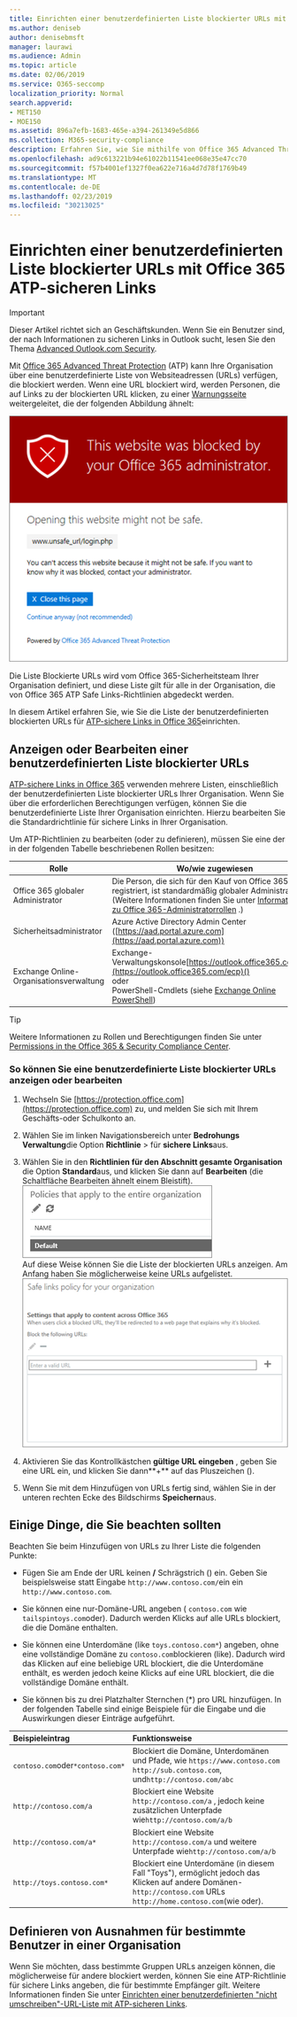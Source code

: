 ```yaml
---
title: Einrichten einer benutzerdefinierten Liste blockierter URLs mit Office 365 ATP-sicheren Links
ms.author: deniseb
author: denisebmsft
manager: laurawi
ms.audience: Admin
ms.topic: article
ms.date: 02/06/2019
ms.service: O365-seccomp
localization_priority: Normal
search.appverid:
- MET150
- MOE150
ms.assetid: 896a7efb-1683-465e-a394-261349e5d866
ms.collection: M365-security-compliance
description: Erfahren Sie, wie Sie mithilfe von Office 365 Advanced Threat Protection eine Liste blockierter URLs für Ihre Organisation einrichten. Die blockierten URLs gelten für e-Mail-Nachrichten und Office-Dokumente gemäß ihren Richtlinien für ATP Safe Links.
ms.openlocfilehash: ad9c613221b94e61022b11541ee068e35e47cc70
ms.sourcegitcommit: f57b4001ef1327f0ea622e716a4d7d78f1769b49
ms.translationtype: MT
ms.contentlocale: de-DE
ms.lasthandoff: 02/23/2019
ms.locfileid: "30213025"
---
```

# <a name="set-up-a-custom-blocked-urls-list-using-office-365-atp-safe-links"></a>Einrichten einer benutzerdefinierten Liste blockierter URLs mit Office 365 ATP-sicheren Links

> [!IMPORTANT]
> Dieser Artikel richtet sich an Geschäftskunden. Wenn Sie ein Benutzer sind, der nach Informationen zu sicheren Links in Outlook sucht, lesen Sie den Thema [Advanced Outlook.com Security](https://support.office.com/article/advanced-outlook-com-security-for-office-365-subscribers-882d2243-eab9-4545-a58a-b36fee4a46e2).

Mit [Office 365 Advanced Threat Protection](office-365-atp.md) (ATP) kann Ihre Organisation über eine benutzerdefinierte Liste von Websiteadressen (URLs) verfügen, die blockiert werden. Wenn eine URL blockiert wird, werden Personen, die auf Links zu der blockierten URL klicken, zu einer [Warnungsseite](atp-safe-links-warning-pages.md) weitergeleitet, die der folgenden Abbildung ähnelt: 
  
![Diese Website ist blockiert](media/6b4bda2d-a1e6-419e-8b10-588e83c3af3f.png)
  
Die Liste Blockierte URLs wird vom Office 365-Sicherheitsteam Ihrer Organisation definiert, und diese Liste gilt für alle in der Organisation, die von Office 365 ATP Safe Links-Richtlinien abgedeckt werden. 
  
In diesem Artikel erfahren Sie, wie Sie die Liste der benutzerdefinierten blockierten URLs für [ATP-sichere Links in Office 365](atp-safe-links.md)einrichten.
  
## <a name="view-or-edit-a-custom-list-of-blocked-urls"></a>Anzeigen oder Bearbeiten einer benutzerdefinierten Liste blockierter URLs

[ATP-sichere Links in Office 365](atp-safe-links.md) verwenden mehrere Listen, einschließlich der benutzerdefinierten Liste blockierter URLs Ihrer Organisation. Wenn Sie über die erforderlichen Berechtigungen verfügen, können Sie die benutzerdefinierte Liste Ihrer Organisation einrichten. Hierzu bearbeiten Sie die Standardrichtlinie für sichere Links in Ihrer Organisation.

Um ATP-Richtlinien zu bearbeiten (oder zu definieren), müssen Sie eine der in der folgenden Tabelle beschriebenen Rollen besitzen: 

|Rolle  |Wo/wie zugewiesen  |
|---------|---------|
|Office 365 globaler Administrator |Die Person, die sich für den Kauf von Office 365 registriert, ist standardmäßig globaler Administrator. (Weitere Informationen finden Sie unter [Informationen zu Office 365-Administratorrollen](https://docs.microsoft.com/office365/admin/add-users/about-admin-roles) .)         |
|Sicherheitsadministrator |Azure Active Directory Admin Center ([https://aad.portal.azure.com](https://aad.portal.azure.com))|
|Exchange Online-Organisationsverwaltung |Exchange-Verwaltungskonsole[https://outlook.office365.com/ecp](https://outlook.office365.com/ecp)() <br>oder <br>  PowerShell-Cmdlets (siehe [Exchange Online PowerShell](https://docs.microsoft.com/powershell/exchange/exchange-online/exchange-online-powershell?view=exchange-ps)) |

> [!TIP]
> Weitere Informationen zu Rollen und Berechtigungen finden Sie unter [Permissions in the Office 365 &amp; Security Compliance Center](permissions-in-the-security-and-compliance-center.md).

### <a name="to-view-or-edit-a-custom-blocked-urls-list"></a>So können Sie eine benutzerdefinierte Liste blockierter URLs anzeigen oder bearbeiten
  
1. Wechseln Sie [https://protection.office.com](https://protection.office.com) zu, und melden Sie sich mit Ihrem Geschäfts-oder Schulkonto an. 
    
2. Wählen Sie im linken Navigationsbereich unter **Bedrohungs Verwaltung**die Option **Richtlinie** \> für **sichere Links**aus.
    
3. Wählen Sie in den **Richtlinien für den Abschnitt gesamte Organisation** die Option **Standard**aus, und klicken Sie dann auf **Bearbeiten** (die Schaltfläche Bearbeiten ähnelt einem Bleistift).<br/>![Klicken Sie auf Bearbeiten, um die Standardrichtlinie für den Schutz sicherer Links zu bearbeiten.](media/d08f9615-d947-4033-813a-d310ec2c8cca.png)<br/>Auf diese Weise können Sie die Liste der blockierten URLs anzeigen. Am Anfang haben Sie möglicherweise keine URLs aufgelistet.<br/>![Liste blockierter URLs in der Standardrichtlinie für sichere Links](media/575e1449-6191-40ac-b626-030a2fd3fb11.png)
  
4. Aktivieren Sie das Kontrollkästchen **gültige URL eingeben** , geben Sie eine URL ein, und klicken Sie dann**+** auf das Pluszeichen (). 

5. Wenn Sie mit dem Hinzufügen von URLs fertig sind, wählen Sie in der unteren rechten Ecke des Bildschirms **Speichern**aus.
    
## <a name="a-few-things-to-keep-in-mind"></a>Einige Dinge, die Sie beachten sollten

Beachten Sie beim Hinzufügen von URLs zu Ihrer Liste die folgenden Punkte: 

- Fügen Sie am Ende der URL keinen **/** Schrägstrich () ein. Geben Sie beispielsweise statt Eingabe `http://www.contoso.com/`ein ein `http://www.contoso.com`.
    
- Sie können eine nur-Domäne-URL angeben ( `contoso.com` wie `tailspintoys.com`oder). Dadurch werden Klicks auf alle URLs blockiert, die die Domäne enthalten.

- Sie können eine Unterdomäne (like `toys.contoso.com*`) angeben, ohne eine vollständige Domäne zu `contoso.com`blockieren (like). Dadurch wird das Klicken auf eine beliebige URL blockiert, die die Unterdomäne enthält, es werden jedoch keine Klicks auf eine URL blockiert, die die vollständige Domäne enthält.  
    
- Sie können bis zu drei Platzhalter Sternchen (\*) pro URL hinzufügen. In der folgenden Tabelle sind einige Beispiele für die Eingabe und die Auswirkungen dieser Einträge aufgeführt.
    
|**Beispieleintrag**|**Funktionsweise**|
|:-----|:-----|
|`contoso.com`oder`*contoso.com*`  <br/> |Blockiert die Domäne, Unterdomänen und Pfade, wie `https://www.contoso.com` `http://sub.contoso.com`, und`http://contoso.com/abc`  <br/> |
|`http://contoso.com/a`  <br/> |Blockiert eine Website `http://contoso.com/a` , jedoch keine zusätzlichen Unterpfade wie`http://contoso.com/a/b`  <br/> |
|`http://contoso.com/a*`  <br/> |Blockiert eine Website `http://contoso.com/a` und weitere Unterpfade wie`http://contoso.com/a/b`  <br/> |
|`http://toys.contoso.com*`  <br/> |Blockiert eine Unterdomäne (in diesem Fall "Toys"), ermöglicht jedoch das Klicken auf andere Domänen- `http://contoso.com` URLs `http://home.contoso.com`(wie oder).  <br/> |
   

## <a name="how-to-define-exceptions-for-certain-users-in-an-organization"></a>Definieren von Ausnahmen für bestimmte Benutzer in einer Organisation

Wenn Sie möchten, dass bestimmte Gruppen URLs anzeigen können, die möglicherweise für andere blockiert werden, können Sie eine ATP-Richtlinie für sichere Links angeben, die für bestimmte Empfänger gilt. Weitere Informationen finden Sie unter [Einrichten einer benutzerdefinierten "nicht umschreiben"-URL-Liste mit ATP-sicheren Links](set-up-a-custom-do-not-rewrite-urls-list-with-atp.md).
  

